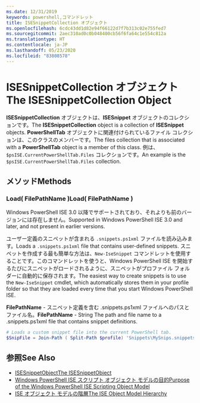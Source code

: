 ```yaml
---
ms.date: 12/31/2019
keywords: powershell,コマンドレット
title: ISESnippetCollection オブジェクト
ms.openlocfilehash: 6cdc43dd1d82e94f66122d7f7b313c02e755fed7
ms.sourcegitcommit: 2aec310ad0c0b048400cb56f6fa64c1e554c812a
ms.translationtype: HT
ms.contentlocale: ja-JP
ms.lasthandoff: 05/23/2020
ms.locfileid: "83808578"
---
```

# <a name="the-isesnippetcollection-object"></a><span data-ttu-id="715bb-103">ISESnippetCollection オブジェクト</span><span class="sxs-lookup"><span data-stu-id="715bb-103">The ISESnippetCollection Object</span></span>

<span data-ttu-id="715bb-104">**ISESnippetCollection** オブジェクトは、**ISESnippet** オブジェクトのコレクションです。</span><span class="sxs-lookup"><span data-stu-id="715bb-104">The **ISESnippetCollection** object is a collection of **ISESnippet** objects.</span></span> <span data-ttu-id="715bb-105">**PowerShellTab** オブジェクトに関連付けられているファイル コレクションは、このクラスのメンバーです。</span><span class="sxs-lookup"><span data-stu-id="715bb-105">The files collection that is associated with a **PowerShellTab** object is a member of this class.</span></span> <span data-ttu-id="715bb-106">例は、`$psISE.CurrentPowerShellTab.Files` コレクションです。</span><span class="sxs-lookup"><span data-stu-id="715bb-106">An example is the `$psISE.CurrentPowerShellTab.Files` collection.</span></span>

## <a name="methods"></a><span data-ttu-id="715bb-107">メソッド</span><span class="sxs-lookup"><span data-stu-id="715bb-107">Methods</span></span>

### <a name="load-filepathname-"></a><span data-ttu-id="715bb-108">Load\( FilePathName \)</span><span class="sxs-lookup"><span data-stu-id="715bb-108">Load\( FilePathName \)</span></span>

<span data-ttu-id="715bb-109">Windows PowerShell ISE 3.0 以降でサポートされており、それよりも前のバージョンには存在しません。</span><span class="sxs-lookup"><span data-stu-id="715bb-109">Supported in Windows PowerShell ISE 3.0 and later, and not present in earlier versions.</span></span>

<span data-ttu-id="715bb-110">ユーザー定義のスニペットが含まれる `.snippets.ps1xml` ファイルを読み込みます。</span><span class="sxs-lookup"><span data-stu-id="715bb-110">Loads a `.snippets.ps1xml` file that contains user-defined snippets.</span></span> <span data-ttu-id="715bb-111">スニペットを作成する最も簡単な方法は、`New-IseSnippet` コマンドレットを使用することです。このコマンドレットを使うと、Windows PowerShell ISE を開始するたびにスニペットがロードされるように、スニペットがプロファイル フォルダーに自動的に保存されます。</span><span class="sxs-lookup"><span data-stu-id="715bb-111">The easiest way to create snippets is to use the `New-IseSnippet` cmdlet, which automatically stores them in your profile folder so that they are loaded every time that you start Windows PowerShell ISE.</span></span>

<span data-ttu-id="715bb-112">**FilePathName** - スニペット定義を含む .snippets.ps1xml ファイルへのパスとファイル名。</span><span class="sxs-lookup"><span data-stu-id="715bb-112">**FilePathName** - String The path and file name to a .snippets.ps1xml file that contains snippet definitions.</span></span>

```powershell
# Loads a custom snippet file into the current PowerShell tab.
$SnipFile = Join-Path ( Split-Path $profile) 'Snippets\MySnips.snippets.ps1xml' $psISE.CurrentPowerShellTab.Snippets.Add($SnipPath)
```

## <a name="see-also"></a><span data-ttu-id="715bb-113">参照</span><span class="sxs-lookup"><span data-stu-id="715bb-113">See Also</span></span>

- [<span data-ttu-id="715bb-114">ISESnippetObject</span><span class="sxs-lookup"><span data-stu-id="715bb-114">The ISESnippetObject</span></span>](The-ISESnippetObject.md)
- [<span data-ttu-id="715bb-115">Windows PowerShell ISE スクリプト オブジェクト モデルの目的</span><span class="sxs-lookup"><span data-stu-id="715bb-115">Purpose of the Windows PowerShell ISE Scripting Object Model</span></span>](Purpose-of-the-Windows-PowerShell-ISE-Scripting-Object-Model.md)
- [<span data-ttu-id="715bb-116">ISE オブジェクト モデルの階層</span><span class="sxs-lookup"><span data-stu-id="715bb-116">The ISE Object Model Hierarchy</span></span>](The-ISE-Object-Model-Hierarchy.md)
